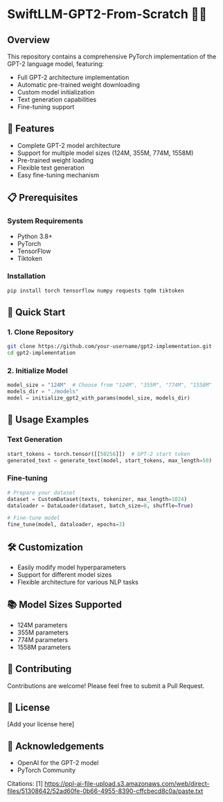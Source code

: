 # SwiftLLM-GPT2-From-Scratch 🤖📝

## Overview
This repository contains a comprehensive PyTorch implementation of the GPT-2 language model, featuring:
- Full GPT-2 architecture implementation
- Automatic pre-trained weight downloading
- Custom model initialization
- Text generation capabilities
- Fine-tuning support

## 🚀 Features
- Complete GPT-2 model architecture
- Support for multiple model sizes (124M, 355M, 774M, 1558M)
- Pre-trained weight loading
- Flexible text generation
- Easy fine-tuning mechanism

## 📋 Prerequisites

### System Requirements
- Python 3.8+
- PyTorch
- TensorFlow
- Tiktoken

### Installation
```bash
pip install torch tensorflow numpy requests tqdm tiktoken
```

## 🔧 Quick Start

### 1. Clone Repository
```bash
git clone https://github.com/your-username/gpt2-implementation.git
cd gpt2-implementation
```

### 2. Initialize Model
```python
model_size = "124M"  # Choose from "124M", "355M", "774M", "1558M"
models_dir = "./models"
model = initialize_gpt2_with_params(model_size, models_dir)
```

## 📝 Usage Examples

### Text Generation
```python
start_tokens = torch.tensor([[50256]])  # GPT-2 start token
generated_text = generate_text(model, start_tokens, max_length=50)
```

### Fine-tuning
```python
# Prepare your dataset
dataset = CustomDataset(texts, tokenizer, max_length=1024)
dataloader = DataLoader(dataset, batch_size=8, shuffle=True)

# Fine-tune model
fine_tune(model, dataloader, epochs=3)
```

## 🛠 Customization
- Easily modify model hyperparameters
- Support for different model sizes
- Flexible architecture for various NLP tasks

## 📚 Model Sizes Supported
- 124M parameters
- 355M parameters
- 774M parameters
- 1558M parameters

## 🤝 Contributing
Contributions are welcome! Please feel free to submit a Pull Request.

## 📄 License
[Add your license here]

## 🌟 Acknowledgements
- OpenAI for the GPT-2 model
- PyTorch Community

Citations:
[1] https://ppl-ai-file-upload.s3.amazonaws.com/web/direct-files/51308642/52ad60fe-0b66-4955-8390-cffcbecd8c0a/paste.txt
